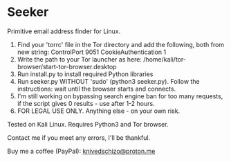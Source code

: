 # Seeker
Primitive email address finder for Linux.

1. Find your 'torrc' file in the Tor directory and add the following, both from new string:
	ControlPort 9051
	CookieAuthentication 1
2. Write the path to your Tor launcher as here:
	/home/kali/tor-browser/start-tor-browser.desktop
3. Run install.py to install required Python libraries
4. Run seeker.py WITHOUT 'sudo' (python3 seeker.py). Follow the instructions: wait until the browser starts and connects.
5. I'm still working on bypassing search engine ban for too many requests, if the script gives 0 results - use after 1-2 hours.
6. FOR LEGAL USE ONLY. Anything else - on your own risk.

Tested on Kali Linux.
Requires Python3 and Tor browser.

Contact me if you meet any errors, I'll be thankful.

Buy me a coffee (PayPal):
knivedschizo@proton.me
